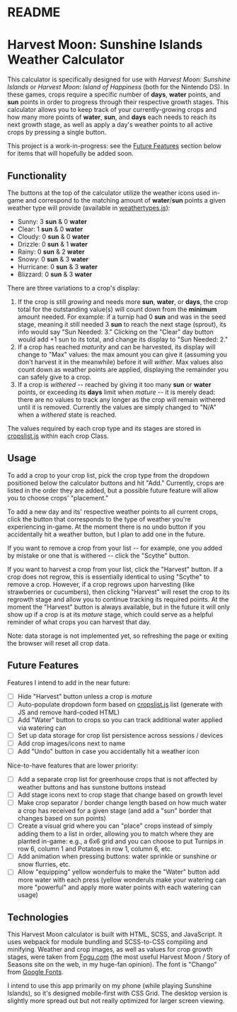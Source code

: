 # README

# Harvest Moon: Sunshine Islands Weather Calculator

This calculator is specifically designed for use with _Harvest Moon: Sunshine Islands_ or _Harvest Moon: Island of Happiness_ (both for the Nintendo DS). In these games, crops require a specific number of **days**, **water** points, and **sun** points in order to progress through their respective growth stages. This calculator allows you to keep track of your currently-growing crops and how many more points of **water**, **sun**, and **days** each needs to reach its next growth stage, as well as apply a day's weather points to all active crops by pressing a single button.

This project is a work-in-progress: see the [Future Features](#future-features) section below for items that will hopefully be added soon.

## Functionality

The buttons at the top of the calculator utilize the weather icons used in-game and correspond to the matching amount of **water**/**sun** points a given weather type will provide (available in [weathertypes.js](src/weathertypes.js)):

- Sunny: 3 **sun** & 0 **water**
- Clear: 1 **sun** & 0 **water**
- Cloudy: 0 **sun** & 0 **water**
- Drizzle: 0 **sun** & 1 **water**
- Rainy: 0 **sun** & 2 **water**
- Snowy: 0 **sun** & 3 **water**
- Hurricane: 0 **sun** & 3 **water**
- Blizzard: 0 **sun** & 3 **water**

There are three variations to a crop's display:

1. If the crop is still _growing_ and needs more **sun**, **water**, or **days**, the crop total for the outstanding value(s) will count down from the **minimum** amount needed. For example: if a turnip had 0 **sun** and was in the seed stage, meaning it still needed 3 **sun** to reach the next stage (sprout), its info would say "Sun Needed: 3." Clicking on the "Clear" day button would add +1 sun to its total, and change its display to "Sun Needed: 2."
2. If a crop has reached _maturity_ and can be harvested, its display will change to "Max" values: the max amount you can give it (assuming you don't harvest it in the meanwhile) before it will _wither_. Max values also count down as weather points are applied, displaying the remainder you can safely give to a crop.
3. If a crop is _withered_ -- reached by giving it too many **sun** or **water** points, or exceeding its **days** limit when _mature_ -- it is merely dead: there are no values to track any longer as the crop will remain withered until it is removed. Currently the values are simply changed to "N/A" when a _withered_ state is reached.

The values required by each crop type and its stages are stored in [cropslist.js](src/cropslist.js) within each crop Class.

## Usage

To add a crop to your crop list, pick the crop type from the dropdown positioned below the calculator buttons and hit "Add." Currently, crops are listed in the order they are added, but a possible future feature will allow you to choose crops' "placement."

To add a new day and its' respective weather points to all current crops, click the button that corresponds to the type of weather you're experiencing in-game. At the moment there is no undo button if you accidentally hit a weather button, but I plan to add one in the future.

If you want to remove a crop from your list -- for example, one you added by mistake or one that is withered -- click the "Scythe" button.

If you want to harvest a crop from your list, click the "Harvest" button. If a crop does not regrow, this is essentially identical to using "Scythe" to remove a crop. However, if a crop regrows upon harvesting (like strawberries or cucumbers), then clicking "Harvest" will reset the crop to its regrowth stage and allow you to continue tracking its required points. At the moment the "Harvest" button is always available, but in the future it will only show up if a crop is at its _mature_ stage, which could serve as a helpful reminder of what crops you can harvest that day.

Note: data storage is not implemented yet, so refreshing the page or exiting the browser will reset all crop data.

## Future Features

Features I intend to add in the near future:

- [ ] Hide "Harvest" button unless a crop is _mature_
- [ ] Auto-populate dropdown form based on [cropslist.js](src/cropslist.js) list (generate with JS and remove hard-coded HTML)
- [ ] Add "Water" button to crops so you can track additional water applied via watering can
- [ ] Set up data storage for crop list persistence across sessions / devices
- [ ] Add crop images/icons next to name
- [ ] Add "Undo" button in case you accidentally hit a weather icon

Nice-to-have features that are lower priority:

- [ ] Add a separate crop list for greenhouse crops that is not affected by weather buttons and has sunstone buttons instead
- [ ] Add stage icons next to crop stage that change based on growth level
- [ ] Make crop separator / border change length based on how much water a crop has received for a given stage (and add a "sun" border that changes based on sun points)
- [ ] Create a visual grid where you can "place" crops instead of simply adding them to a list in order, allowing you to match where they are planted in-game: e.g., a 6x6 grid and you can choose to put Turnips in row 6, column 1 and Potatoes in row 1, column 6, etc.
- [ ] Add animation when pressing buttons: water sprinkle or sunshine or snow flurries, etc.
- [ ] Allow "equipping" yellow wonderfuls to make the "Water" button add more water with each press (yellow wonderuls make your watering can more "powerful" and apply more water points with each watering can usage)

## Technologies

This Harvest Moon calculator is built with HTML, SCSS, and JavaScript. It uses webpack for module bundling and SCSS-to-CSS compiling and minifying. Weather and crop images, as well as values for crop growth stages, were taken from [Fogu.com](https://fogu.com/hm8/basics/weather.php) (the most useful Harvest Moon / Story of Seasons site on the web, in my huge-fan opinion). The font is "Chango" from [Google Fonts](https://fonts.google.com/specimen/Chango).

I intend to use this app primarily on my phone (while playing Sunshine Islands), so it's designed mobile-first with CSS Grid. The desktop version is slightly more spread out but not really optimized for larger screen viewing.
